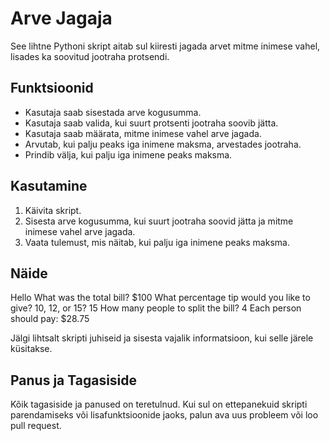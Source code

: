 # Arve Jagaja

See lihtne Pythoni skript aitab sul kiiresti jagada arvet mitme inimese vahel, lisades ka soovitud jootraha protsendi.

## Funktsioonid

- Kasutaja saab sisestada arve kogusumma.
- Kasutaja saab valida, kui suurt protsenti jootraha soovib jätta.
- Kasutaja saab määrata, mitme inimese vahel arve jagada.
- Arvutab, kui palju peaks iga inimene maksma, arvestades jootraha.
- Prindib välja, kui palju iga inimene peaks maksma.

## Kasutamine

1. Käivita skript.
2. Sisesta arve kogusumma, kui suurt jootraha soovid jätta ja mitme inimese vahel arve jagada.
3. Vaata tulemust, mis näitab, kui palju iga inimene peaks maksma.

## Näide

Hello
What was the total bill? $100
What percentage tip would you like to give? 10, 12, or 15? 15
How many people to split the bill? 4
Each person should pay: $28.75


Jälgi lihtsalt skripti juhiseid ja sisesta vajalik informatsioon, kui selle järele küsitakse.

## Panus ja Tagasiside

Kõik tagasiside ja panused on teretulnud. Kui sul on ettepanekuid skripti parendamiseks või lisafunktsioonide jaoks, palun ava uus probleem või loo pull request.
